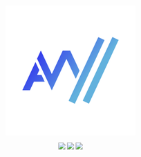 <p align="center">
  <img width="300" height="300" src="assets/icon.png" />
</p>
<p align="center">
  <a href="https://leetcode.com/ajwdd/" target="_blank"
    ><img
      src="https://img.shields.io/badge/dynamic/json?style=flat&labelColor=black&color=%23ffa116&label=Ranking&query=ranking&url=https%3A%2F%2Fleetcode-badge.vercel.app%2Fapi%2Fusers%2Fajwdd&logo=leetcode&logoColor=yellow"
  /></a>
  <a href="https://www.naperville.il.us/" target="_blank"
    ><img
      src="https://img.shields.io/badge/Location-Naperville, IL-41BDF5?style=flat&logo=homeassistantcommunitystore"
  /></a>
  <a href="https://oregonstate.edu/" target="_blank"
    ><img
      src="https://img.shields.io/badge/Occupation-Comp. Sci. Student-84B135?style=flat&logo=opsgenie"
  /></a>
</p>
